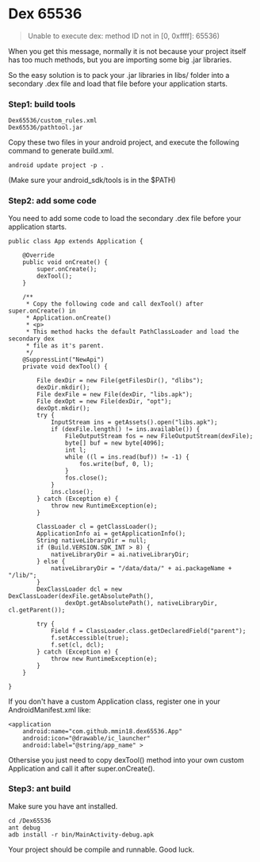 Dex 65536
========


> Unable to execute dex: method ID not in [0, 0xffff]: 65536) 

When you get this message, normally it is not because your project itself has too much methods, but you are importing some big .jar libraries.

So the easy solution is to pack your .jar libraries in libs/ folder into a secondary .dex file and load that file before your application starts.


### Step1: build tools

	Dex65536/custom_rules.xml
	Dex65536/pathtool.jar

Copy these two files in your android project, and execute the following command to generate build.xml.

	android update project -p .

(Make sure your android_sdk/tools is in the $PATH)

### Step2: add some code

You need to add some code to load the secondary .dex file before your application starts.

	public class App extends Application {
	
		@Override
		public void onCreate() {
			super.onCreate();
			dexTool();
		}
	
		/**
		 * Copy the following code and call dexTool() after super.onCreate() in
		 * Application.onCreate()
		 * <p>
		 * This method hacks the default PathClassLoader and load the secondary dex
		 * file as it's parent.
		 */
		@SuppressLint("NewApi")
		private void dexTool() {
	
			File dexDir = new File(getFilesDir(), "dlibs");
			dexDir.mkdir();
			File dexFile = new File(dexDir, "libs.apk");
			File dexOpt = new File(dexDir, "opt");
			dexOpt.mkdir();
			try {
				InputStream ins = getAssets().open("libs.apk");
				if (dexFile.length() != ins.available()) {
					FileOutputStream fos = new FileOutputStream(dexFile);
					byte[] buf = new byte[4096];
					int l;
					while ((l = ins.read(buf)) != -1) {
						fos.write(buf, 0, l);
					}
					fos.close();
				}
				ins.close();
			} catch (Exception e) {
				throw new RuntimeException(e);
			}
	
			ClassLoader cl = getClassLoader();
			ApplicationInfo ai = getApplicationInfo();
			String nativeLibraryDir = null;
			if (Build.VERSION.SDK_INT > 8) {
				nativeLibraryDir = ai.nativeLibraryDir;
			} else {
				nativeLibraryDir = "/data/data/" + ai.packageName + "/lib/";
			}
			DexClassLoader dcl = new DexClassLoader(dexFile.getAbsolutePath(),
					dexOpt.getAbsolutePath(), nativeLibraryDir, cl.getParent());
	
			try {
				Field f = ClassLoader.class.getDeclaredField("parent");
				f.setAccessible(true);
				f.set(cl, dcl);
			} catch (Exception e) {
				throw new RuntimeException(e);
			}
		}
	
	}

If you don't have a custom Application class, register one in your AndroidManifest.xml like:

    <application
        android:name="com.github.mmin18.dex65536.App"
        android:icon="@drawable/ic_launcher"
        android:label="@string/app_name" >

Othersise you just need to copy dexTool() method into your own custom Application and call it after super.onCreate().

### Step3: ant build

Make sure you have ant installed.

	cd /Dex65536
	ant debug
	adb install -r bin/MainActivity-debug.apk 

Your project should be compile and runnable. Good luck.
